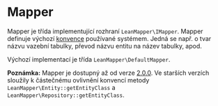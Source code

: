 
# Mapper

Mapper je třída implementující rozhraní `LeanMapper\IMapper`. Mapper definuje výchozí [konvence](konvence.md) používané systémem. Jedná se např. o tvar názvu vazební tabulky, převod názvu entitu na název tabulky, apod.

Výchozí implementací je třída `LeanMapper\DefaultMapper`.

**Poznámka:** Mapper je dostupný až od verze [2.0.0](changelog.md#2.0.0). Ve starších verzích sloužily k částečnému ovlivnění konvencí metody `LeanMapper\Entity::getEntityClass` a `LeanMapper\Repository::getEntityClass`.


